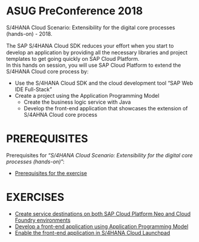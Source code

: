 # ASUG PreConference 2018
S/4HANA Cloud Scenario: Extensibility for the digital core processes (hands-on) - 2018.

The SAP S/4HANA Cloud SDK reduces your eﬀort when you start to develop an application by providing all the necessary libraries and project templates to get going quickly on SAP Cloud Platform.  
In this hands on session, you will use SAP Cloud Platform to extend the S/4HANA Cloud core process by:

* Use the S/4HANA Cloud SDK and the cloud development tool “SAP Web IDE Full-Stack”
* Create a project using the Application Programming Model
	- Create the business logic service with Java
	- Develop the front-end application that showcases the extension of S/4AHNA Cloud core process


# PREREQUISITES
Prerequisites for “*S/4HANA Cloud Scenario: Extensibility for the digital core processes (hands-on)*”:

- [Prerequisites for the exercise](Prerequisites/Prerequisites.md)

# EXERCISES

- [Create service destinations on both SAP Cloud Platform Neo and Cloud Foundry environments](Exercises/Exercise1/Exercise1.md)
- [Develop a front-end application using Application Programming Model](Exercises/Exercise2/Exercise2.md)
- [Enable the front-end application in S/4HANA Cloud Launchpad](Exercises/Exercise3/Exercise3.md)


